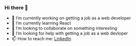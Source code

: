 ### Hi there 👋

- 🔭 I’m currently working on getting a job as a web developer
- 🌱 I’m currently learning React
- 👯 I’m looking to collaborate on something interesting
- 🤔 I’m looking for help with getting a job as a web devloper
- 📫 How to reach me: <i class="fa-brands fa-linkedin"></i>[LinkedIn](https://www.linkedin.com/in/paul-vickers-45a242155/) 

